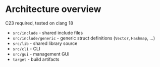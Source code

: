# Architecture overview

C23 required, tested on clang 18

- `src/include` - shared include files
- `src/include/generic` - generic struct definitions (`Vector`, `Hashmap`, ...)
- `src/lib` - shared library source
- `src/cli` - CLI
- `src/gui` - management GUI
- `target` - build artifacts
